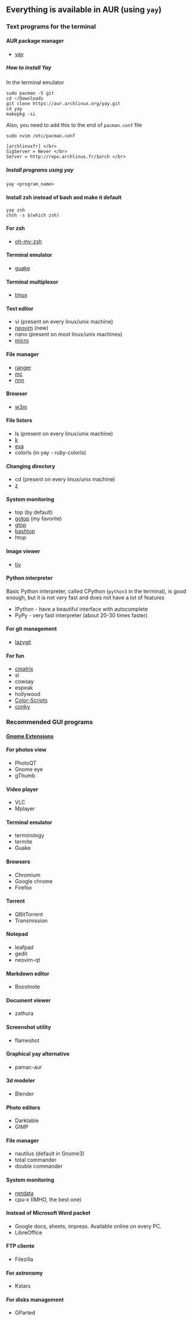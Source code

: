 ## Everything is available in AUR (using `yay`)

### Text programs for the terminal

#### AUR package manager
- [yay](https://github.com/Jguer/yay)

##### How to install Yay

In the terminal emulator

```
sudo pacman -S git
cd ~/Downloads
git clone https://aur.archlinux.org/yay.git
cd yay
makepkg -si
```

Also, you need to add this to the end of `pacman.conf` file

```
sudo nvim /etc/pacman.conf
```

```
[archlinuxfr] </br>
SigServer = Never </br>
Server = http://repo.archlinux.fr/$arch </br>
```

##### Install programs using yay

```
yay <program_name>
```

#### Install zsh instead of bash and make it default

```
yay zsh
chsh -s $(which zsh)
```

#### For zsh
- [oh-my-zsh](https://github.com/ohmyzsh/ohmyzsh)

#### Terminal emulator
- [guake](http://guake-project.org/)

#### Terminal multiplexor
- [tmux](https://github.com/tmux/tmux/wiki)

#### Text editor
- vi (present on every linux/unix machine)
- [neovim](https://neovim.io/) (new)
- nano (present on most linux/unix machines)
- [micro](https://micro-editor.github.io/)

#### File manager
- [ranger](https://github.com/ranger/ranger)
- [mc](https://midnight-commander.org/)
- [nnn](https://github.com/jarun/nnn)

#### Browser
- [w3m](http://w3m.sourceforge.net/)

#### File listers
- ls (present on every linux/unix machine)
- [k](https://github.com/supercrabtree/k)
- [exa](https://github.com/ogham/exa)
- colorls (in yay - ruby-colorls)

#### Changing directory
- cd (present on every linux/unix machine)
- [z](https://github.com/agkozak/zsh-z)

#### System monitoring
- top (by default)
- [gotop](https://github.com/cjbassi/gotop) (my favorite)
- [gtop](https://github.com/aksakalli/gtop)
- [bashtop](https://github.com/aristocratos/bpytop)
- htop

#### Image viewer
- [tiv](https://github.com/stefanhaustein/TerminalImageViewer)

#### Python interpreter
Basic Python interpreter, called CPython (`python3` in the terminal), 
is good enough, but it is not very fast and does not have a lot of features
- IPython - have a beautiful interface with autocomplete
- PyPy - very fast interpreter (about 20-30 times faster)

#### For git management
- [lazygit](https://github.com/jesseduffield/lazygit)

#### For fun
- [cmatrix](https://github.com/abishekvashok/cmatrix)
- sl
- cowsay
- espeak
- hollywood
- [Color-Scripts](https://github.com/stark/Color-Scripts)
- [conky](https://github.com/brndnmtthws/conky)

### Recommended GUI programs

#### [Gnome Extensions](https://extensions.gnome.org/)

#### For photos view
- PhotoQT
- Gnome eye
- gThumb

#### Video player
- VLC
- Mplayer

#### Terminal emulator
- terminology
- termite
- Guake

#### Browsers
- Chromium
- Google chrome
- Firefox

#### Torrent
- QBitTorrent
- Transmission

#### Notepad
- leafpad
- gedit
- neovim-qt

#### Markdown editor
- Boostnote

#### Document viewer
- zathura

#### Screenshot utility
- flameshot

#### Graphical yay alternative 
- pamac-aur

#### 3d modeler
- Blender

#### Photo editors
- Darktable
- GIMP

#### File manager
- nautilus (default in Gnome3)
- total commander
- double commander

#### System monitoring
- [netdata](https://github.com/netdata/netdata)
- cpu-x (IMHO, the best one)

#### Instead of Microsoft Word packet
- Google docs, sheets, impress. Available online on every PC.
- LibreOffice

#### FTP cliente
- Filezilla

#### For astronomy
- Kstars

#### For disks management
- GParted

